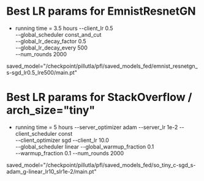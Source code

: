 Best LR params for EmnistResnetGN
================================
- running time = 3.5 hours
    --client_lr 0.5  \
    --global_scheduler const_and_cut \
    --global_lr_decay_factor 0.5 \
    --global_lr_decay_every 500 \
    --num_rounds 2000 

saved_model="/checkpoint/pillutla/pfl/saved_models_fed/emnist_resnetgn_s-sgd_lr0.5_lre500/main.pt"


Best LR params for StackOverflow / arch_size="tiny"
===================================================
- running time = 5 hours 
    --server_optimizer adam --server_lr 1e-2 --client_scheduler const \
    --client_optimizer sgd  --client_lr 10.0 \
    --global_scheduler linear --global_warmup_fraction 0.1 \
    --warmup_fraction 0.1 --num_rounds 2000 

saved_model="/checkpoint/pillutla/pfl/saved_models_fed/so_tiny_c-sgd_s-adam_g-linear_lr10_slr1e-2/main.pt"